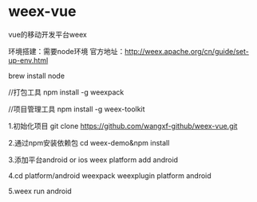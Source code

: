# weex-vue
vue的移动开发平台weex

环境搭建：需要node环境
官方地址：http://weex.apache.org/cn/guide/set-up-env.html

brew install node

//打包工具
npm install -g weexpack

//项目管理工具
npm install -g weex-toolkit


1.初始化项目
git clone https://github.com/wangxf-github/weex-vue.git

2.通过npm安装依赖包
cd  weex-demo&npm install

3.添加平台android or ios
weex platform add android

4.cd platform/android
weexpack weexplugin platform android

5.weex run android